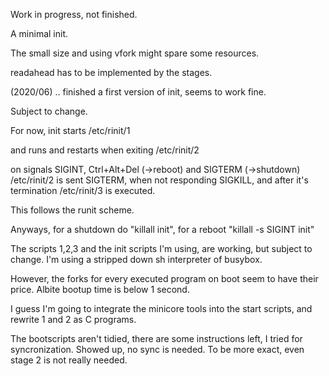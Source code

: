Work in progress, not finished.


A minimal init. 

The small size and using vfork might spare some resources.

readahead has to be implemented by the stages.


(2020/06)
.. finished a first version of init, seems to work fine.

Subject to change.

For now, init starts 
/etc/rinit/1 

and runs and restarts when exiting
/etc/rinit/2



on signals SIGINT, Ctrl+Alt+Del (->reboot) and SIGTERM (->shutdown)
/etc/rinit/2 is sent SIGTERM, when not responding SIGKILL,
and after it's termination
/etc/rinit/3 is executed.

This follows the runit scheme.

Anyways, for a shutdown do "killall init",
for a reboot "killall -s SIGINT init"

The scripts 1,2,3 and the init scripts I'm using, are working, but subject to change.
I'm using a stripped down sh interpreter of busybox.

However, the forks for every executed program on boot seem to have their price.
Albite bootup time is below 1 second.

I guess I'm going to integrate the minicore tools into the start scripts, 
and rewrite 1 and 2 as C programs. 

The bootscripts aren't tidied, there are some instructions left, I tried for syncronization.
Showed up, no sync is needed.
To be more exact, even stage 2 is not really needed.


